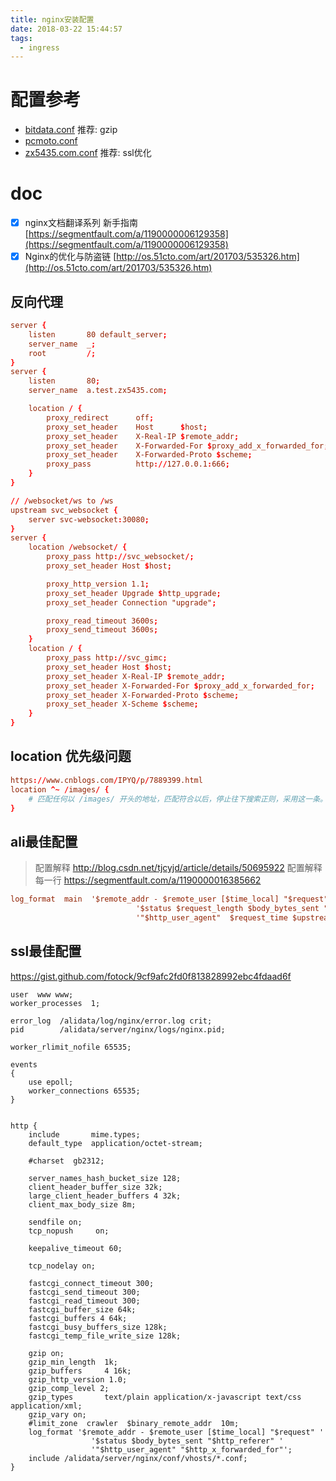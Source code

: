 ```yaml
---
title: nginx安装配置
date: 2018-03-22 15:44:57
tags: 
  - ingress
---
```


# 配置参考

- [bitdata.conf](bitdata.conf) 推荐: gzip
- [pcmoto.conf](pcmoto.conf)
- [zx5435.com.conf](zx5435.com.conf) 推荐: ssl优化

# doc
- [x] nginx文档翻译系列 新手指南 [https://segmentfault.com/a/1190000006129358](https://segmentfault.com/a/1190000006129358)
- [x] Nginx的优化与防盗链 [http://os.51cto.com/art/201703/535326.htm](http://os.51cto.com/art/201703/535326.htm)

## 反向代理
```conf
server {
    listen       80 default_server;
    server_name  _;
    root         /;
}
server {
    listen       80;
    server_name  a.test.zx5435.com;

    location / {
        proxy_redirect      off;
        proxy_set_header    Host      $host;
        proxy_set_header    X-Real-IP $remote_addr;
        proxy_set_header    X-Forwarded-For $proxy_add_x_forwarded_for;
        proxy_set_header    X-Forwarded-Proto $scheme;
        proxy_pass          http://127.0.0.1:666;
    }
}

// /websocket/ws to /ws
upstream svc_websocket {
    server svc-websocket:30080;
}
server {
    location /websocket/ {
        proxy_pass http://svc_websocket/;
        proxy_set_header Host $host;

        proxy_http_version 1.1;
        proxy_set_header Upgrade $http_upgrade;
        proxy_set_header Connection "upgrade";

        proxy_read_timeout 3600s;
        proxy_send_timeout 3600s;
    }
    location / {
        proxy_pass http://svc_gimc;
        proxy_set_header Host $host;
        proxy_set_header X-Real-IP $remote_addr;
        proxy_set_header X-Forwarded-For $proxy_add_x_forwarded_for;
        proxy_set_header X-Forwarded-Proto $scheme;
        proxy_set_header X-Scheme $scheme;
    }
}
```

## location 优先级问题
```conf
https://www.cnblogs.com/IPYQ/p/7889399.html
location ^~ /images/ {
    # 匹配任何以 /images/ 开头的地址，匹配符合以后，停止往下搜索正则，采用这一条。
}
```

## ali最佳配置

>配置解释 http://blog.csdn.net/tjcyjd/article/details/50695922
>配置解释 每一行 https://segmentfault.com/a/1190000016385662

```conf
log_format  main  '$remote_addr - $remote_user [$time_local] "$request" $http_host '
                            '$status $request_length $body_bytes_sent "$http_referer" '
                            '"$http_user_agent"  $request_time $upstream_response_time';
```

## ssl最佳配置
https://gist.github.com/fotock/9cf9afc2fd0f813828992ebc4fdaad6f

```text
user  www www;
worker_processes  1;

error_log  /alidata/log/nginx/error.log crit;
pid        /alidata/server/nginx/logs/nginx.pid;

worker_rlimit_nofile 65535;

events
{
    use epoll;
    worker_connections 65535;
}


http {
    include       mime.types;
    default_type  application/octet-stream;

    #charset  gb2312;

    server_names_hash_bucket_size 128;
    client_header_buffer_size 32k;
    large_client_header_buffers 4 32k;
    client_max_body_size 8m;

    sendfile on;
    tcp_nopush     on;

    keepalive_timeout 60;

    tcp_nodelay on;

    fastcgi_connect_timeout 300;
    fastcgi_send_timeout 300;
    fastcgi_read_timeout 300;
    fastcgi_buffer_size 64k;
    fastcgi_buffers 4 64k;
    fastcgi_busy_buffers_size 128k;
    fastcgi_temp_file_write_size 128k;

    gzip on;
    gzip_min_length  1k;
    gzip_buffers     4 16k;
    gzip_http_version 1.0;
    gzip_comp_level 2;
    gzip_types       text/plain application/x-javascript text/css application/xml;
    gzip_vary on;
    #limit_zone  crawler  $binary_remote_addr  10m;
    log_format '$remote_addr - $remote_user [$time_local] "$request" '
                  '$status $body_bytes_sent "$http_referer" '
                  '"$http_user_agent" "$http_x_forwarded_for"';
    include /alidata/server/nginx/conf/vhosts/*.conf;
}
```
